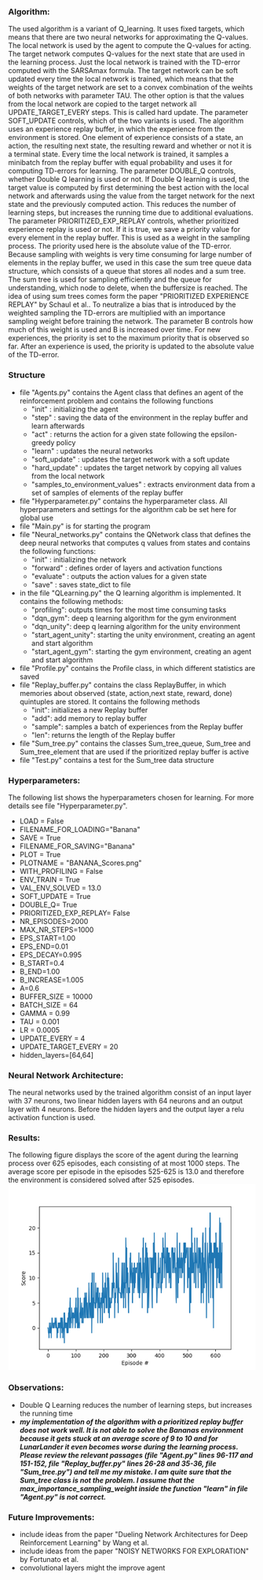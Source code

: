 ### Algorithm:
 The used algorithm is a variant of Q_learning. It uses fixed targets, which means that there are two neural networks for approximating the Q-values.
 The local network is used by the agent to compute the Q-values for acting. The target network computes Q-values for the next state that are used in the learning process.
 Just the local network is trained with the TD-error computed with the SARSAmax formula. The target network can be soft updated every time the local network is trained,
 which means that the weights of the target network are set to a convex combination of the weihts of both networks with parameter TAU. The other option is that the values
 from the local network are copied to the target network all UPDATE_TARGET_EVERY steps. This is called hard update. The parameter SOFT_UPDATE controls, which of the two variants is used.
  The algorithm uses an experience replay buffer, in which
 the experience from the environment is stored. One element of experience consists of a state, an action, the resulting next state, the resulting reward and whether or not it is a
 terminal state. Every time the local network is trained, it samples a minibatch from the replay buffer with equal probability and uses it for computing TD-errors for learning.
 The parameter DOUBLE_Q controls, whether Double Q learning is used or not. If Double Q learning is used, the target value is computed by first determining the best action with
 the local network and afterwards using the value from the target network for the next state and the previously computed action. This reduces the number of learning steps, but increases the running time due to
 additional evaluations. The parameter PRIORITIZED_EXP_REPLAY controls, whether prioritized experience replay is used or not. If it is true, we save a priority value for every
 element in the replay buffer. This is used as a weight in the sampling process. The priority used here is the absolute value of the TD-error. Because sampling with weights is very time consuming for large number of elements in the
 replay buffer, we used in this case the sum tree queue data structure, which consists of a queue that stores all nodes and a sum tree. The sum tree is used for sampling
 efficiently and the queue for understanding, which node to delete, when the buffersize is reached. The idea of using sum trees comes form the paper "PRIORITIZED EXPERIENCE REPLAY"
 by Schaul et al.. To neutralize a bias that is introduced by the weighted sampling the TD-errors are multiplied with an importance sampling weight before training the network.
 The parameter B controls how much of this weight is used and B is increased over time. For new experiences, the priority is set to the maximum priority that is observed so far.
 After an experience is used, the priority is updated to the absolute value of the TD-error.




### Structure
- file "Agents.py" contains the Agent class that defines an agent of the reinforcement problem and contains the following functions
    - "init" : initializing the agent
    - "step" : saving the data of the environment in the replay buffer and learn afterwards
    - "act" : returns the action for a given state following the epsilon-greedy policy
    - "learn" : updates the neural networks
    - "soft_update" : updates the target network with a soft update
    - "hard_update" : updates the target network by copying all values from the local network
    - "samples_to_environment_values" : extracts environment data from a set of samples of elements of the replay buffer
- file "Hyperparameter.py" contains the hyperparameter class. All hyperparameters and settings for the algorithm cab be set
here for global use 
- file "Main.py" is for starting the program
- file "Neural_networks.py" contains the QNetwork class that defines the deep neural networks that computes q values from states and contains the following functions:
    - "init" : initializing the network
    - "forward" : defines order of layers and activation functions
    - "evaluate" : outputs the action values for a given state
    - "save" : saves state_dict to file
- in the file "QLearning.py" the Q learning algorithm is implemented. It contains the following methods:
    - "profiling": outputs times for the most time consuming tasks
    - "dqn_gym": deep q learning algorithm for the gym environment
    - "dqn_unity": deep q learning algorithm for the unity environment
    - "start_agent_unity": starting the unity environment, creating an agent and start algorithm
    - "start_agent_gym": starting the gym environment, creating an agent and start algorithm
- file "Profile.py" contains the Profile class, in which different statistics are saved
- file "Replay_buffer.py" contains the class ReplayBuffer, in which memories about observed (state, action,next state, reward, done) quintuples are stored. It contains the following methods
    - "init": initializes a new Replay buffer
    - "add": add memory to replay buffer
    - "sample": samples a batch of experiences from the Replay buffer
    - "len": returns the length of the Replay buffer
- file "Sum_tree.py" contains the classes Sum_tree_queue, Sum_tree and Sum_tree_element that are used if the prioritized replay buffer is active
- file "Test.py" contains a test for the Sum_tree data structure

    
### Hyperparameters:
The following list shows the hyperparameters chosen for learning. For more details see file "Hyperparameter.py".
- LOAD = False            
- FILENAME_FOR_LOADING="Banana"  
- SAVE = True             
- FILENAME_FOR_SAVING="Banana"  
- PLOT = True           
- PLOTNAME = "BANANA_Scores.png" 
- WITH_PROFILING = False  
- ENV_TRAIN = True       
- VAL_ENV_SOLVED = 13.0   
- SOFT_UPDATE = True      
- DOUBLE_Q= True         
- PRIORITIZED_EXP_REPLAY= False          
- NR_EPISODES=2000
- MAX_NR_STEPS=1000
- EPS_START=1.00
- EPS_END=0.01
- EPS_DECAY=0.995
- B_START=0.4
- B_END=1.00
- B_INCREASE=1.005
- A=0.6                   
- BUFFER_SIZE = 10000    
- BATCH_SIZE = 64         
- GAMMA = 0.99            
- TAU = 0.001             
- LR = 0.0005             
- UPDATE_EVERY = 4        
- UPDATE_TARGET_EVERY = 20 
- hidden_layers=[64,64]


### Neural Network Architecture:
The neural networks used by the trained algorithm consist of an input layer with 37 neurons, two linear hidden layers with 64 neurons and an output layer with 4 neurons. Before the hidden layers and the output layer a relu activation function is used.


### Results:
The following figure displays the score of the agent during the learning process over 625 episodes, each consisting of at most 1000 steps. The average score per episode in the episodes 525-625 is 13.0 and therefore the environment is considered solved after 525 episodes. 
![alt text](./BANANA_Scores.png)



### Observations:
- Double Q Learning reduces the number of learning steps, but increases the running time
- ***my implementation of the algorithm with a prioritized replay buffer does not work well. 
 It is not able to solve the Bananas environment because it gets stuck at an average score of 9 to 10 and for LunarLander it even becomes worse during 
 the learning process. Please review the relevant passages (file "Agent.py" lines 96-117 and 151-152, file "Replay_buffer.py" lines 26-28 and 35-36, file "Sum_tree.py") and tell me my mistake. I am quite sure that the Sum_tree class is not the problem. I assume that the max_importance_sampling_weight
 inside the function "learn" in file "Agent.py" is not correct.***


### Future Improvements:
- include ideas from the paper "Dueling Network Architectures for Deep Reinforcement Learning" by Wang et al.
- include ideas from the paper "NOISY NETWORKS FOR EXPLORATION" by Fortunato et al.
- convolutional layers might the improve agent
    
    

